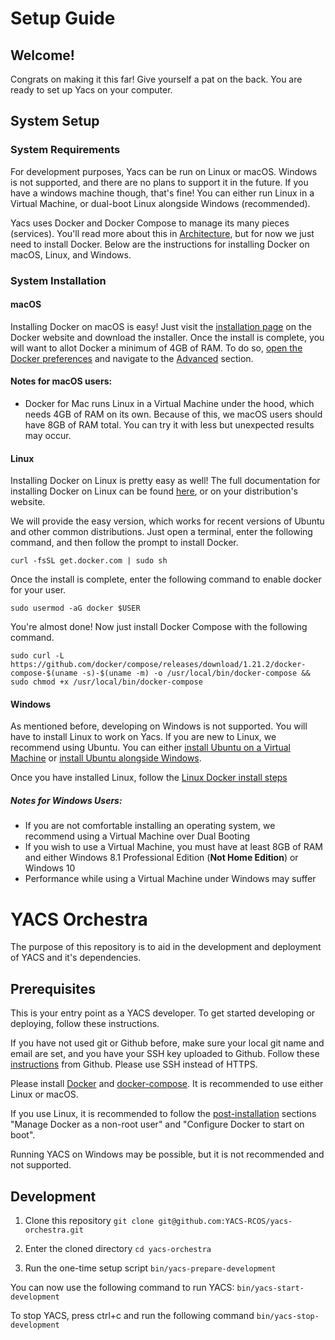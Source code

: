 # Setup Guide

## Welcome!

Congrats on making it this far!
Give yourself a pat on the back.
You are ready to set up Yacs on your computer.

## System Setup

### System Requirements

For development purposes, Yacs can be run on Linux or macOS.
Windows is not supported, and there are no plans to support it in the future.
If you have a windows machine though, that's fine!
You can either run Linux in a Virtual Machine, or dual-boot Linux alongside Windows (recommended).

Yacs uses Docker and Docker Compose to manage its many pieces (services).
You'll read more about this in [Architecture](contributors/architecture), but for now we just need to install Docker.
Below are the instructions for installing Docker on macOS, Linux, and Windows.

### System Installation

#### macOS

Installing Docker on macOS is easy!
Just visit the [installation page](https://store.docker.com/editions/community/docker-ce-desktop-mac) on the Docker website and download the installer.
Once the install is complete, you will want to allot Docker a minimum of 4GB of RAM. To do so, [open the Docker preferences](https://docs.docker.com/docker-for-mac/#preferences-menu) and navigate to the [Advanced](https://docs.docker.com/docker-for-mac/advanced) section.

#### Notes for macOS users:
- Docker for Mac runs Linux in a Virtual Machine under the hood, which needs 4GB of RAM on its own. Because of this, we macOS users should have 8GB of RAM total. You can try it with less but unexpected results may occur.

#### Linux

Installing Docker on Linux is pretty easy as well!
The full documentation for installing Docker on Linux can be found [here](https://docs.docker.com/install/linux/docker-ce/ubuntu/), or on your distribution's website.

We will provide the easy version, which works for recent versions of Ubuntu and other common distributions.
Just open a terminal, enter the following command, and then follow the prompt to install Docker.

    curl -fsSL get.docker.com | sudo sh

Once the install is complete, enter the following command to enable docker for your user.

    sudo usermod -aG docker $USER

You're almost done! Now just install Docker Compose with the following command.

    sudo curl -L https://github.com/docker/compose/releases/download/1.21.2/docker-compose-$(uname -s)-$(uname -m) -o /usr/local/bin/docker-compose && sudo chmod +x /usr/local/bin/docker-compose

#### Windows

As mentioned before, developing on Windows is not supported.
You will have to install Linux to work on Yacs.
If you are new to Linux, we recommend using Ubuntu.
You can either [install Ubuntu on a Virtual Machine](https://www.lifewire.com/run-ubuntu-within-windows-virtualbox-2202098) or [install Ubuntu alongside Windows](https://www.lifewire.com/ultimate-windows-8-1-ubuntu-dual-boot-guide-2200654).

Once you have installed Linux, follow the [Linux Docker install steps](#linux)

##### Notes for Windows Users:
- If you are not comfortable installing an operating system, we recommend using a Virtual Machine over Dual Booting
- If you wish to use a Virtual Machine, you must have at least 8GB of RAM and either Windows 8.1 Professional Edition (**Not Home Edition**) or Windows 10
- Performance while using a Virtual Machine under Windows may suffer

# YACS Orchestra

The purpose of this repository is to aid in the development and deployment of YACS and it's dependencies.

## Prerequisites

This is your entry point as a YACS developer. To get started developing or deploying, follow these instructions.

If you have not used git or Github before, make sure your local git name and email are set, and you have your SSH key uploaded to Github.
Follow these [instructions](https://help.github.com/articles/set-up-git/) from Github. Please use SSH instead of HTTPS.

Please install [Docker](https://www.docker.com/community-edition) and [docker-compose](https://docs.docker.com/compose/install/).
It is recommended to use either Linux or macOS.

If you use Linux, it is recommended to follow the [post-installation](https://docs.docker.com/install/linux/linux-postinstall/)
sections "Manage Docker as a non-root user" and "Configure Docker to start on boot".

Running YACS on Windows may be possible, but it is not recommended and not supported.

## Development

1. Clone this repository
  `git clone git@github.com:YACS-RCOS/yacs-orchestra.git`

2. Enter the cloned directory
  `cd yacs-orchestra`

3. Run the one-time setup script
  `bin/yacs-prepare-development`

You can now use the following command to run YACS:
  `bin/yacs-start-development`

To stop YACS, press ctrl+c and run the following command
  `bin/yacs-stop-development`
